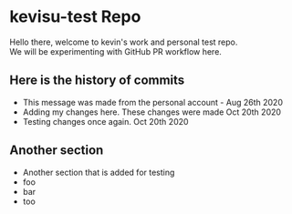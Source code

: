 # kevisu-test Repo
Hello there, welcome to kevin's work and personal test repo.\
We will be experimenting with GitHub PR workflow here.

## Here is the history of commits
* This message was made from the personal account - Aug 26th 2020
* Adding my changes here. These changes were made Oct 20th 2020
* Testing changes once again. Oct 20th 2020


## Another section
* Another section that is added for testing
* foo
* bar
* too
